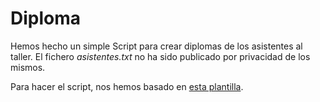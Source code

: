 # Diploma

Hemos hecho un simple Script para crear diplomas de los asistentes al taller. El fichero _asistentes.txt_ no ha sido publicado por privacidad de los mismos.

Para hacer el script, nos hemos basado en [esta plantilla](http://tex.stackexchange.com/questions/46406/package-for-certificates).
